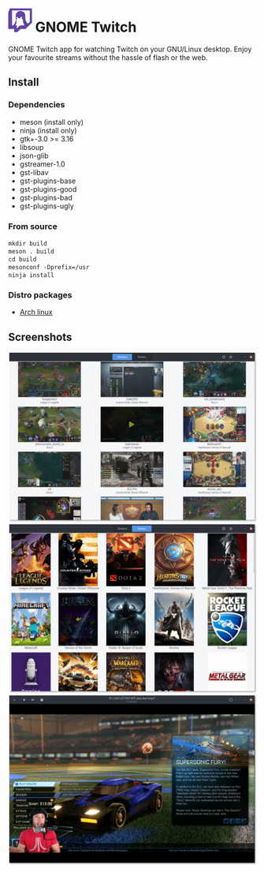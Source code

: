 # ![](/data/icons/hicolor/48x48/apps/gnome-twitch.png) GNOME Twitch
GNOME Twitch app for watching Twitch on your GNU/Linux desktop. Enjoy your favourite streams without
the hassle of flash or the web.

## Install
### Dependencies
* meson (install only)
* ninja (install only)
* gtk+-3.0 >= 3.16
* libsoup
* json-glib
* gstreamer-1.0
* gst-libav
* gst-plugins-base
* gst-plugins-good
* gst-plugins-bad
* gst-plugins-ugly

### From source
```
mkdir build
meson . build
cd build
mesonconf -Dprefix=/usr
ninja install
```
### Distro packages
* [Arch linux]("https://aur4.archlinux.org/packages/gnome-twitch-git/")

## Screenshots
![](/data/screenshots/scrot_streams.png?raw=true)
![](/data/screenshots/scrot_games.png?raw=true)
![](/data/screenshots/scrot_player.png?raw=true)
